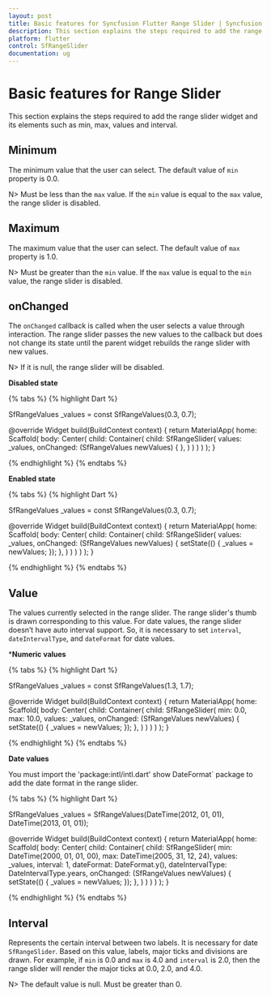 ```yaml
---
layout: post
title: Basic features for Syncfusion Flutter Range Slider | Syncfusion
description: This section explains the steps required to add the range slider widget and its elements such as min, max, values and interval
platform: flutter
control: SfRangeSlider
documentation: ug
---
```


# Basic features for Range Slider
This section explains the steps required to add the range slider widget and its elements such as min, max, values and interval.

## Minimum

The minimum value that the user can select. The default value of `min` property is 0.0.

N> Must be less than the `max` value. If the `min` value is equal to the `max` value, the range slider is disabled.

## Maximum

The maximum value that the user can select. The default value of `max` property is 1.0.

N> Must be greater than the `min` value. If the `max` value is equal to the `min` value, the range slider is disabled.

## onChanged

The `onChanged` callback is called when the user selects a value through interaction. The range slider passes the new values to the callback but does not change its state until the parent widget rebuilds the range slider with new values.

N> If it is null, the range slider will be disabled.

**Disabled state**

{% tabs %}
{% highlight Dart %}

SfRangeValues _values = const SfRangeValues(0.3, 0.7);

@override
Widget build(BuildContext context) {
  return MaterialApp(
      home: Scaffold(
          body: Center(
              child: Container(
                  child: SfRangeSlider(
                     values: _values,
                     onChanged: (SfRangeValues newValues) {
                     },
                  )
              )
          )
      )
  );
}

{% endhighlight %}
{% endtabs %}

**Enabled state**

{% tabs %}
{% highlight Dart %}

SfRangeValues _values = const SfRangeValues(0.3, 0.7);

@override
Widget build(BuildContext context) {
  return MaterialApp(
      home: Scaffold(
          body: Center(
              child: Container(
                  child: SfRangeSlider(
                     values: _values,
                     onChanged: (SfRangeValues newValues) {
                          setState(() {
                              _values = newValues;
                          });
                     },
                  )
              )
          )
      )
  );
}

{% endhighlight %}
{% endtabs %}

## Value

The values currently selected in the range slider. The range slider's thumb is drawn corresponding to this value. For date values, the range slider doesn’t have auto interval support. So, it is necessary to set `interval`, `dateIntervalType`, and `dateFormat` for date values.

***Numeric values**

{% tabs %}
{% highlight Dart %}

SfRangeValues _values = const SfRangeValues(1.3, 1.7);

@override
Widget build(BuildContext context) {
  return MaterialApp(
      home: Scaffold(
          body: Center(
              child: Container(
                  child: SfRangeSlider(
                     min: 0.0,
                     max: 10.0,
                     values: _values,
                     onChanged: (SfRangeValues newValues) {
                            setState(() {
                            _values = newValues;
                        });
                     },
                  )
              )
          )
      )
  );
}

{% endhighlight %}
{% endtabs %}

**Date values**

You must import the 'package:intl/intl.dart' show DateFormat` package to add the date format in the range slider.

{% tabs %}
{% highlight Dart %}

SfRangeValues _values = SfRangeValues(DateTime(2012, 01, 01), DateTime(2013, 01, 01));

@override
Widget build(BuildContext context) {
  return MaterialApp(
      home: Scaffold(
          body: Center(
              child: Container(
                  child: SfRangeSlider(
                       min: DateTime(2000, 01, 01, 00),
                       max: DateTime(2005, 31, 12, 24),
                       values: _values,
                       interval: 1,
                       dateFormat: DateFormat.y(),
                       dateIntervalType: DateIntervalType.years,
                       onChanged: (SfRangeValues newValues) {
                          setState(() {
                             _values = newValues;
                          });
                      },
                  )
              )
          )
      )
  );
}

{% endhighlight %}
{% endtabs %}


## Interval

Represents the certain interval between two labels. It is necessary for date `SfRangeSlider`. Based on this value, labels, major ticks and divisions are drawn. For example, if `min` is 0.0 and `max` is 4.0 and `interval` is 2.0, then the range slider will render the major ticks at 0.0, 2.0, and 4.0.

N> The default value is null. Must be greater than 0.
